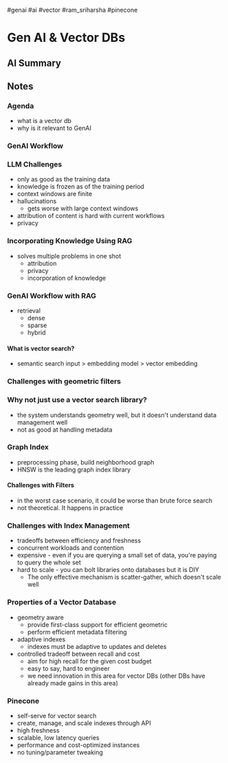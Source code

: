 #genai #ai #vector #ram_sriharsha #pinecone
# Gen AI & Vector DBs

## AI Summary

## Notes

### Agenda

- what is a vector db
- why is it relevant to GenAI


### GenAI Workflow

### LLM Challenges

- only as good as the training data
- knowledge is frozen as of the training period
- context windows are finite
- hallucinations
	- gets worse with large context windows
- attribution of content is hard with current workflows
- privacy

### Incorporating Knowledge Using RAG

- solves multiple problems in one shot
	- attribution
	- privacy
	- incorporation of knowledge

### GenAI Workflow with RAG

- retrieval
	- dense
	- sparse
	- hybrid

#### What is vector search?

- semantic search input > embedding model > vector embedding

### Challenges with geometric filters

### Why not just use a vector search library?

- the system understands geometry well, but it doesn't understand data management well
- not as good at handling metadata

### Graph Index

- preprocessing phase, build neighborhood graph
- HNSW is the leading graph index library

#### Challenges with Filters

- in the worst case scenario, it could be worse than brute force search
- not theoretical. It happens in practice

### Challenges with Index Management

- tradeoffs between efficiency and freshness
- concurrent workloads and contention
- expensive - even if you are querying a small set of data, you're paying to query the whole set
- hard to scale - you can bolt libraries onto databases but it is DIY
	- The only effective mechanism is scatter-gather, which doesn't scale well

### Properties of a Vector Database

- geometry aware
	- provide first-class support for efficient geometric
	- perform efficient metadata filtering
- adaptive indexes
	- indexes must be adaptive to updates and deletes
- controlled tradeoff between recall and cost
	- aim for high recall for the given cost budget
	- easy to say, hard to engineer
	- we need innovation in this area for vector DBs (other DBs have already made gains in this area)

### Pinecone

- self-serve for vector search
- create, manage, and scale indexes through API
- high freshness
- scalable, low latency queries
- performance and cost-optimized instances
- no tuning/parameter tweaking

